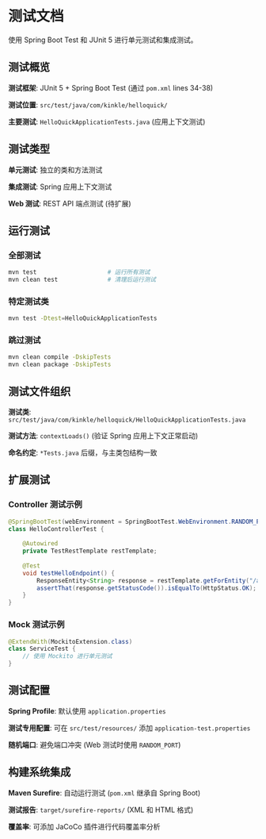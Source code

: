 <!-- Generated: 2025-01-08 12:00:00 UTC -->

# 测试文档

使用 Spring Boot Test 和 JUnit 5 进行单元测试和集成测试。

## 测试概览

**测试框架**: JUnit 5 + Spring Boot Test (通过 `pom.xml` lines 34-38)

**测试位置**: `src/test/java/com/kinkle/helloquick/`

**主要测试**: `HelloQuickApplicationTests.java` (应用上下文测试)

## 测试类型

**单元测试**: 独立的类和方法测试

**集成测试**: Spring 应用上下文测试

**Web 测试**: REST API 端点测试 (待扩展)

## 运行测试

### 全部测试
```bash
mvn test                    # 运行所有测试
mvn clean test              # 清理后运行测试
```

### 特定测试类
```bash
mvn test -Dtest=HelloQuickApplicationTests
```

### 跳过测试
```bash
mvn clean compile -DskipTests
mvn clean package -DskipTests
```

## 测试文件组织

**测试类**: `src/test/java/com/kinkle/helloquick/HelloQuickApplicationTests.java`

**测试方法**: `contextLoads()` (验证 Spring 应用上下文正常启动)

**命名约定**: `*Tests.java` 后缀，与主类包结构一致

## 扩展测试

### Controller 测试示例
```java
@SpringBootTest(webEnvironment = SpringBootTest.WebEnvironment.RANDOM_PORT)
class HelloControllerTest {
    
    @Autowired
    private TestRestTemplate restTemplate;
    
    @Test
    void testHelloEndpoint() {
        ResponseEntity<String> response = restTemplate.getForEntity("/api/hello", String.class);
        assertThat(response.getStatusCode()).isEqualTo(HttpStatus.OK);
    }
}
```

### Mock 测试示例
```java
@ExtendWith(MockitoExtension.class)
class ServiceTest {
    // 使用 Mockito 进行单元测试
}
```

## 测试配置

**Spring Profile**: 默认使用 `application.properties`

**测试专用配置**: 可在 `src/test/resources/` 添加 `application-test.properties`

**随机端口**: 避免端口冲突 (Web 测试时使用 `RANDOM_PORT`)

## 构建系统集成

**Maven Surefire**: 自动运行测试 (`pom.xml` 继承自 Spring Boot)

**测试报告**: `target/surefire-reports/` (XML 和 HTML 格式)

**覆盖率**: 可添加 JaCoCo 插件进行代码覆盖率分析
